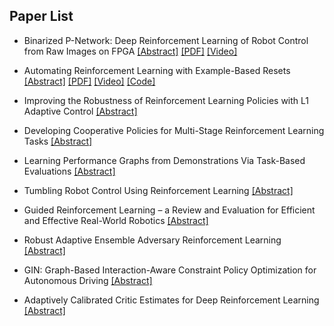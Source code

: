 ## Paper List

- Binarized P-Network: Deep Reinforcement Learning of Robot Control from Raw Images on FPGA
[[Abstract]](https://events.infovaya.com/presentation?id=90386)
[[PDF]](https://arxiv.org/pdf/2109.04966.pdf)
[[Video]](https://www.youtube.com/watch?v=FDM_bT0-RyY)

- Automating Reinforcement Learning with Example-Based Resets
[[Abstract]](https://events.infovaya.com/presentation?id=90389)
[[PDF]](https://arxiv.org/pdf/2204.02041.pdf)
[[Video]](https://www.youtube.com/watch?v=himd0Z5b64A)
[[Code]](https://github.com/jigangkim/autoreset_rl)

- Improving the Robustness of Reinforcement Learning Policies with L1 Adaptive Control
[[Abstract]](https://events.infovaya.com/presentation?id=90392)

- Developing Cooperative Policies for Multi-Stage Reinforcement Learning Tasks
[[Abstract]](https://events.infovaya.com/presentation?id=90395)

- Learning Performance Graphs from Demonstrations Via Task-Based Evaluations
[[Abstract]](https://events.infovaya.com/presentation?id=90398)

- Tumbling Robot Control Using Reinforcement Learning
[[Abstract]](https://events.infovaya.com/presentation?id=90401)

- Guided Reinforcement Learning – a Review and Evaluation for Efficient and Effective Real-World Robotics
[[Abstract]](https://events.infovaya.com/presentation?id=90404)

- Robust Adaptive Ensemble Adversary Reinforcement Learning
[[Abstract]](https://events.infovaya.com/presentation?id=90407)

- GIN: Graph-Based Interaction-Aware Constraint Policy Optimization for Autonomous Driving
[[Abstract]](https://events.infovaya.com/presentation?id=90410)

- Adaptively Calibrated Critic Estimates for Deep Reinforcement Learning
[[Abstract]](https://events.infovaya.com/presentation?id=90413)